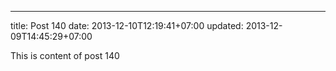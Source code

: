 ---
title: Post 140
date: 2013-12-10T12:19:41+07:00
updated: 2013-12-09T14:45:29+07:00

This is content of post 140